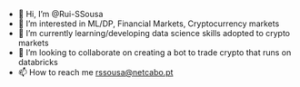 - 👋 Hi, I’m @Rui-SSousa
- 👀 I’m interested in ML/DP, Financial Markets, Cryptocurrency markets
- 🌱 I’m currently learning/developing data science skills adopted to crypto markets
- 💞️ I’m looking to collaborate on creating a bot to trade crypto that runs on databricks 
- 📫 How to reach me rssousa@netcabo.pt

<!---
Rui-SSousa/Rui-SSousa is a ✨ special ✨ repository because its `README.md` (this file) appears on your GitHub profile.
You can click the Preview link to take a look at your changes.
--->
